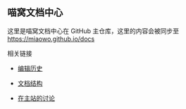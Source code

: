 ## 喵窝文档中心

这里是喵窝文档中心在 GitHub 主仓库，这里的内容会被同步至 https://miaowo.github.io/docs

相关链接

* [编辑历史](https://github.com/miaowo/miaowo.github.io/commits/master)

* [文档结构](https://github.com/Katzeilla/miaowo-docs/blob/master/INDEX.md)

* [在主站的讨论](https://www.miaowo.org/topic/437/)
